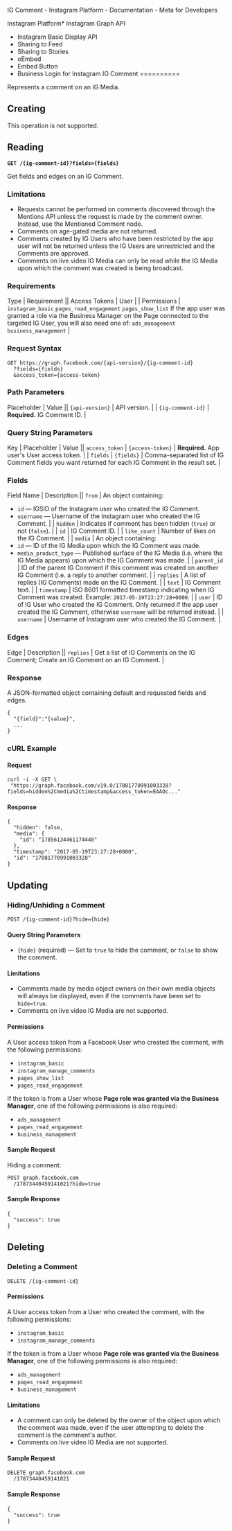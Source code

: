 IG Comment - Instagram Platform - Documentation - Meta for Developers

Instagram Platform* Instagram Graph API
* Instagram Basic Display API
* Sharing to Feed
* Sharing to Stories
* oEmbed
* Embed Button
* Business Login for Instagram
IG Comment
==========

Represents a comment on an IG Media.

Creating
--------

This operation is not supported.

Reading
-------

**`GET /{ig-comment-id}?fields={fields}`**

Get fields and edges on an IG Comment.

### Limitations

* Requests cannot be performed on comments discovered through the Mentions API unless the request is made by the comment owner. Instead, use the Mentioned Comment node.
* Comments on age-gated media are not returned.
* Comments created by IG Users who have been restricted by the app user will not be returned unless the IG Users are unrestricted and the Comments are approved.
* Comments on live video IG Media can only be read while the IG Media upon which the comment was created is being broadcast.

### Requirements

 Type | Requirement || Access Tokens | User |
| Permissions | `instagram_basic`
`pages_read_engagement`
`pages_show_list`
If the app user was granted a role via the Business Manager on the Page connected to the targeted IG User, you will also need one of:
`ads_management`
`business_management` |
### Request Syntax

```
GET https://graph.facebook.com/{api-version}/{ig-comment-id}
  ?fields={fields}
  &access_token={access-token}
```
### Path Parameters

 Placeholder | Value || `{api-version}` | API version. |
| `{ig-comment-id}` | **Required.** IG Comment ID. |
### Query String Parameters

 Key | Placeholder | Value || `access_token` | `{access-token}` | **Required.** App user's User access token. |
| `fields` | `{fields}` | Comma-separated list of IG Comment fields you want returned for each IG Comment in the result set. |
### Fields

 Field Name | Description || `from` | An object containing:
* `id` — IGSID of the Instagram user who created the IG Comment.
* `username` — Username of the Instagram user who created the IG Comment.
 |
| `hidden` | Indicates if comment has been hidden (`true`) or not (`false`). |
| `id` | IG Comment ID. |
| `like_count` | Number of likes on the IG Comment. |
| `media` | An object containing:
* `id` — ID of the IG Media upon which the IG Comment was made.
* `media_product_type` — Published surface of the IG Media (i.e. where the IG Media appears) upon which the IG Comment was made.
 |
| `parent_id` | ID of the parent IG Comment if this comment was created on another IG Comment (i.e. a reply to another comment. |
| `replies` | A list of replies (IG Comments) made on the IG Comment. |
| `text` | IG Comment text. |
| `timestamp` | ISO 8601 formatted timestamp indicating when IG Comment was created.
Example: `2017-05-19T23:27:28+0000`. |
| `user` | ID of IG User who created the IG Comment. Only returned if the app user created the IG Comment, otherwise `username` will be returned instead. |
| `username` | Username of Instagram user who created the IG Comment. |
### Edges

 Edge | Description || `replies` | Get a list of IG Comments on the IG Comment; Create an IG Comment on an IG Comment. |
### Response

A JSON-formatted object containing default and requested fields and edges.

```
{
  "{field}":"{value}",
  ...
}
```
### cURL Example

#### Request

```
curl -i -X GET \
 "https://graph.facebook.com/v19.0/17881770991003328?fields=hidden%2Cmedia%2Ctimestamp&access_token=EAAOc..."
```
#### Response

```
{
  "hidden": false,
  "media": {
    "id": "17856134461174448"
  },
  "timestamp": "2017-05-19T23:27:28+0000",
  "id": "17881770991003328"
}
```
Updating
--------

### Hiding/Unhiding a Comment

`POST /{ig-comment-id}?hide={hide}`

#### Query String Parameters

* `{hide}` (required) — Set to `true` to hide the comment, or `false` to show the comment.

#### Limitations

* Comments made by media object owners on their own media objects will always be displayed, even if the comments have been set to `hide=true`.
* Comments on live video IG Media are not supported.

#### Permissions

A User access token from a Facebook User who created the comment, with the following permissions:

* `instagram_basic`
* `instagram_manage_comments`
* `pages_show_list`
* `pages_read_engagement`

If the token is from a User whose **Page role was granted via the Business Manager**, one of the following permissions is also required:

* `ads_management`
* `pages_read_engagement`
* `business_management`

#### Sample Request

Hiding a comment:

```
POST graph.facebook.com
  /17873440459141021?hide=true
```
#### Sample Response

```
{
  "success": true
}
```
Deleting
--------

### Deleting a Comment

`DELETE /{ig-comment-id}`

#### Permissions

A User access token from a User who created the comment, with the following permissions:

* `instagram_basic`
* `instagram_manage_comments`

If the token is from a User whose **Page role was granted via the Business Manager**, one of the following permissions is also required:

* `ads_management`
* `pages_read_engagement`
* `business_management`

#### Limitations

* A comment can only be deleted by the owner of the object upon which the comment was made, even if the user attempting to delete the comment is the comment's author.
* Comments on live video IG Media are not supported.

#### Sample Request

```
DELETE graph.facebook.com
  /17873440459141021
```
#### Sample Response

```
{
  "success": true
}
```